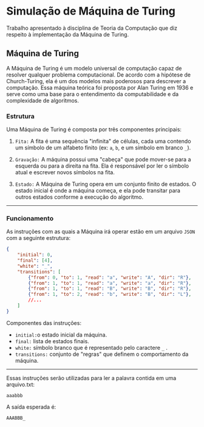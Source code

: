 # Simulação de Máquina de Turing

Trabalho apresentado à disciplina de Teoria da Computação que diz respeito à implementação da Máquina de Turing.

## Máquina de Turing

A Máquina de Turing é um modelo universal de computação capaz de resolver qualquer problema computacional. De acordo com a hipótese de Church-Turing, ela é um dos modelos mais poderosos para descrever a computação. Essa máquina teórica foi proposta por Alan Turing em 1936 e serve como uma base para o entendimento da computabilidade e da complexidade de algoritmos.

### Estrutura

Uma Máquina de Turing é composta por três componentes principais:

1. `Fita:` A fita é uma sequência "infinita" de células, cada uma contendo um símbolo de um alfabeto finito (ex: `a`, `b`, e um símbolo em branco `_`).

2. `Gravação:` A máquina possui uma "cabeça" que pode mover-se para a esquerda ou para a direita na fita. Ela é responsável por ler o símbolo atual e escrever novos símbolos na fita.

3. `Estado:` A Máquina de Turing opera em um conjunto finito de estados. O estado inicial é onde a máquina começa, e ela pode transitar para outros estados conforme a execução do algoritmo.
---
### Funcionamento

As instruções com as quais a Máquina irá operar estão em um arquivo `JSON` com a seguinte estrutura:

```json
{
    "initial": 0,
    "final": [4],
    "white": "_",
    "transitions": [
        {"from": 0, "to": 1, "read": "a", "write": "A", "dir": "R"},
        {"from": 1, "to": 1, "read": "a", "write": "a", "dir": "R"},
        {"from": 1, "to": 1, "read": "B", "write": "B", "dir": "R"},
        {"from": 1, "to": 2, "read": "b", "write": "B", "dir": "L"},
        //...
    ]
}
```
Componentes das instruções:
* `initial:`o estado inicial da máquina.
* `final:` lista de estados finais.
* `white:` símbolo branco que é representado pelo caractere `_` .
* `transitions:` conjunto de "regras" que definem o comportamento da máquina.
---
Essas instruções serão utilizadas para ler a palavra contida em uma arquivo.txt:

```
aaabbb
```
A saída esperada é:

```
AAABBB_
```
